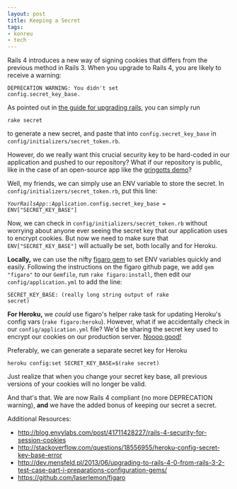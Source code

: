 ```yaml
---
layout: post
title: Keeping a Secret
tags:
- konreu
- tech
---
```

Rails 4 introduces a new way of signing cookies that differs from the previous method in Rails 3. When you upgrade to Rails 4, you are likely to receive a warning:

<code>DEPRECATION WARNING: You didn't set config.secret_key_base.</code>

As pointed out in <a href="http://edgeguides.rubyonrails.org/upgrading_ruby_on_rails.html#action-pack">the guide for upgrading rails</a>, you can simply run

<code>rake secret</code>

to generate a new secret, and paste that into <code>config.secret_key_base</code> in <code>config/initializers/secret_token.rb</code>.

However, do we really want this crucial security key to be hard-coded in our application and pushed to our repository? What if our repository is public, like in the case of an open-source app like the <a href="https://github.com/conroywhitney/gringotts-client">gringotts demo</a>?

Well, my friends, we can simply use an ENV variable to store the secret. In <code>config/initializers/secret_token.rb</code>, put this line:

<code>*YourRailsApp*::Application.config.secret_key_base = ENV["SECRET_KEY_BASE"]</code>

Now, we can check in <code>config/initializers/secret_token.rb</code> without worrying about anyone ever seeing the secret key that our application uses to encrypt cookies. But now we need to make sure that <code>ENV["SECRET_KEY_BASE"]</code> will actually be set, both locally and for Heroku.

<b>Locally,</b> we can use the nifty <a href="https://github.com/laserlemon/figaro">figaro gem</a> to set ENV variables quickly and easily. Following the instructions on the figaro github page, we add <code>gem "figaro"</code> to our <code>Gemfile</code>, run <code>rake figaro:install</code>, then edit our <code>config/application.yml</code> to add the line:

<code>SECRET_KEY_BASE: (really long string output of rake secret)</code>

<b>For Heroku,</b> we <i>could</i> use figaro's helper rake task for updating Heroku's config vars (<code>rake figaro:heroku</code>). However, what if we accidentally check in our <code>config/application.yml</code> file? We'd be sharing the secret key used to encrypt our cookies on our production server. <a href="http://www.homestarrunner.com/tgs3.html">Noooo good!</a>

Preferably, we can generate a separate secret key for Heroku

<code>heroku config:set SECRET_KEY_BASE=$(rake secret)</code>

Just realize that when you change your secret key base, all previous versions of your cookies will no longer be valid.

And that's that. We are now Rails 4 compliant (no more DEPRECATION warning), <b>and</b> we have the added bonus of keeping our secret a secret.

Additional Resources:
<ul>
<li><a href="http://blog.envylabs.com/post/41711428227/rails-4-security-for-session-cookies">http://blog.envylabs.com/post/41711428227/rails-4-security-for-session-cookies</a></li>
<li><a href="http://stackoverflow.com/questions/18556955/heroku-config-secret-key-base-error">http://stackoverflow.com/questions/18556955/heroku-config-secret-key-base-error</a></li>
<li><a href="http://edgeguides.rubyonrails.org/upgrading_ruby_on_rails.html#action-pack>http://edgeguides.rubyonrails.org/upgrading_ruby_on_rails.html#action-pack</a></li>
<li><a href="http://dev.mensfeld.pl/2013/06/upgrading-to-rails-4-0-from-rails-3-2-test-case-part-i-preparations-configuration-gems/">http://dev.mensfeld.pl/2013/06/upgrading-to-rails-4-0-from-rails-3-2-test-case-part-i-preparations-configuration-gems/</a></li>
<li><a href="https://github.com/laserlemon/figaro">https://github.com/laserlemon/figaro</a></li>
</ul>

